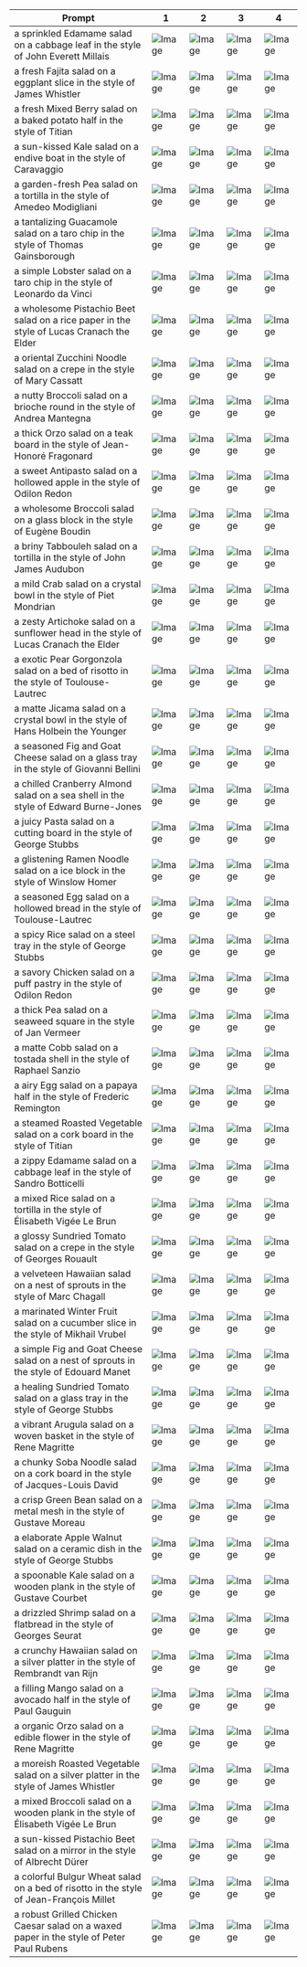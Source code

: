 | Prompt | 1 | 2 | 3 | 4 |
|-|-|-|-|-|
| a sprinkled Edamame salad on a cabbage leaf in the style of John Everett Millais | ![Image](https://salad-benchmark-public-assets.s3.us-east-2.amazonaws.com/sdxl/e0c4c81c-0671-4ac8-a65e-6bca439a4efa-0.jpg) | ![Image](https://salad-benchmark-public-assets.s3.us-east-2.amazonaws.com/sdxl/e0c4c81c-0671-4ac8-a65e-6bca439a4efa-1.jpg) | ![Image](https://salad-benchmark-public-assets.s3.us-east-2.amazonaws.com/sdxl/e0c4c81c-0671-4ac8-a65e-6bca439a4efa-2.jpg) | ![Image](https://salad-benchmark-public-assets.s3.us-east-2.amazonaws.com/sdxl/e0c4c81c-0671-4ac8-a65e-6bca439a4efa-3.jpg) |
| a fresh Fajita salad on a eggplant slice in the style of James Whistler | ![Image](https://salad-benchmark-public-assets.s3.us-east-2.amazonaws.com/sdxl/2f1d67ae-b967-4a90-81db-9bbd8247c9cc-0.jpg) | ![Image](https://salad-benchmark-public-assets.s3.us-east-2.amazonaws.com/sdxl/2f1d67ae-b967-4a90-81db-9bbd8247c9cc-1.jpg) | ![Image](https://salad-benchmark-public-assets.s3.us-east-2.amazonaws.com/sdxl/2f1d67ae-b967-4a90-81db-9bbd8247c9cc-2.jpg) | ![Image](https://salad-benchmark-public-assets.s3.us-east-2.amazonaws.com/sdxl/2f1d67ae-b967-4a90-81db-9bbd8247c9cc-3.jpg) |
| a fresh Mixed Berry salad on a baked potato half in the style of Titian | ![Image](https://salad-benchmark-public-assets.s3.us-east-2.amazonaws.com/sdxl/c3361795-3bf2-43da-83d8-897ca9ad388f-0.jpg) | ![Image](https://salad-benchmark-public-assets.s3.us-east-2.amazonaws.com/sdxl/c3361795-3bf2-43da-83d8-897ca9ad388f-1.jpg) | ![Image](https://salad-benchmark-public-assets.s3.us-east-2.amazonaws.com/sdxl/c3361795-3bf2-43da-83d8-897ca9ad388f-2.jpg) | ![Image](https://salad-benchmark-public-assets.s3.us-east-2.amazonaws.com/sdxl/c3361795-3bf2-43da-83d8-897ca9ad388f-3.jpg) |
| a sun-kissed Kale salad on a endive boat in the style of Caravaggio | ![Image](https://salad-benchmark-public-assets.s3.us-east-2.amazonaws.com/sdxl/1e63f65f-ec9e-45fa-a14e-c09890b3a309-0.jpg) | ![Image](https://salad-benchmark-public-assets.s3.us-east-2.amazonaws.com/sdxl/1e63f65f-ec9e-45fa-a14e-c09890b3a309-1.jpg) | ![Image](https://salad-benchmark-public-assets.s3.us-east-2.amazonaws.com/sdxl/1e63f65f-ec9e-45fa-a14e-c09890b3a309-2.jpg) | ![Image](https://salad-benchmark-public-assets.s3.us-east-2.amazonaws.com/sdxl/1e63f65f-ec9e-45fa-a14e-c09890b3a309-3.jpg) |
| a garden-fresh Pea salad on a tortilla in the style of Amedeo Modigliani | ![Image](https://salad-benchmark-public-assets.s3.us-east-2.amazonaws.com/sdxl/4740cda8-fecb-4eef-97d6-84e5054b5ba2-0.jpg) | ![Image](https://salad-benchmark-public-assets.s3.us-east-2.amazonaws.com/sdxl/4740cda8-fecb-4eef-97d6-84e5054b5ba2-1.jpg) | ![Image](https://salad-benchmark-public-assets.s3.us-east-2.amazonaws.com/sdxl/4740cda8-fecb-4eef-97d6-84e5054b5ba2-2.jpg) | ![Image](https://salad-benchmark-public-assets.s3.us-east-2.amazonaws.com/sdxl/4740cda8-fecb-4eef-97d6-84e5054b5ba2-3.jpg) |
| a tantalizing Guacamole salad on a taro chip in the style of Thomas Gainsborough | ![Image](https://salad-benchmark-public-assets.s3.us-east-2.amazonaws.com/sdxl/65d2dccf-4757-4751-b284-8a65b4ae89b0-0.jpg) | ![Image](https://salad-benchmark-public-assets.s3.us-east-2.amazonaws.com/sdxl/65d2dccf-4757-4751-b284-8a65b4ae89b0-1.jpg) | ![Image](https://salad-benchmark-public-assets.s3.us-east-2.amazonaws.com/sdxl/65d2dccf-4757-4751-b284-8a65b4ae89b0-2.jpg) | ![Image](https://salad-benchmark-public-assets.s3.us-east-2.amazonaws.com/sdxl/65d2dccf-4757-4751-b284-8a65b4ae89b0-3.jpg) |
| a simple Lobster salad on a taro chip in the style of Leonardo da Vinci | ![Image](https://salad-benchmark-public-assets.s3.us-east-2.amazonaws.com/sdxl/df53432c-8a3d-44f9-829b-784c0df07259-0.jpg) | ![Image](https://salad-benchmark-public-assets.s3.us-east-2.amazonaws.com/sdxl/df53432c-8a3d-44f9-829b-784c0df07259-1.jpg) | ![Image](https://salad-benchmark-public-assets.s3.us-east-2.amazonaws.com/sdxl/df53432c-8a3d-44f9-829b-784c0df07259-2.jpg) | ![Image](https://salad-benchmark-public-assets.s3.us-east-2.amazonaws.com/sdxl/df53432c-8a3d-44f9-829b-784c0df07259-3.jpg) |
| a wholesome Pistachio Beet salad on a rice paper in the style of Lucas Cranach the Elder | ![Image](https://salad-benchmark-public-assets.s3.us-east-2.amazonaws.com/sdxl/88dac809-3fd3-49e3-9066-901110acbc42-0.jpg) | ![Image](https://salad-benchmark-public-assets.s3.us-east-2.amazonaws.com/sdxl/88dac809-3fd3-49e3-9066-901110acbc42-1.jpg) | ![Image](https://salad-benchmark-public-assets.s3.us-east-2.amazonaws.com/sdxl/88dac809-3fd3-49e3-9066-901110acbc42-2.jpg) | ![Image](https://salad-benchmark-public-assets.s3.us-east-2.amazonaws.com/sdxl/88dac809-3fd3-49e3-9066-901110acbc42-3.jpg) |
| a oriental Zucchini Noodle salad on a crepe in the style of Mary Cassatt | ![Image](https://salad-benchmark-public-assets.s3.us-east-2.amazonaws.com/sdxl/cb327579-423f-42b6-940b-c0cc96092f74-0.jpg) | ![Image](https://salad-benchmark-public-assets.s3.us-east-2.amazonaws.com/sdxl/cb327579-423f-42b6-940b-c0cc96092f74-1.jpg) | ![Image](https://salad-benchmark-public-assets.s3.us-east-2.amazonaws.com/sdxl/cb327579-423f-42b6-940b-c0cc96092f74-2.jpg) | ![Image](https://salad-benchmark-public-assets.s3.us-east-2.amazonaws.com/sdxl/cb327579-423f-42b6-940b-c0cc96092f74-3.jpg) |
| a nutty Broccoli salad on a brioche round in the style of Andrea Mantegna | ![Image](https://salad-benchmark-public-assets.s3.us-east-2.amazonaws.com/sdxl/5160d291-0d10-4597-8eba-9f09f9aa69ad-0.jpg) | ![Image](https://salad-benchmark-public-assets.s3.us-east-2.amazonaws.com/sdxl/5160d291-0d10-4597-8eba-9f09f9aa69ad-1.jpg) | ![Image](https://salad-benchmark-public-assets.s3.us-east-2.amazonaws.com/sdxl/5160d291-0d10-4597-8eba-9f09f9aa69ad-2.jpg) | ![Image](https://salad-benchmark-public-assets.s3.us-east-2.amazonaws.com/sdxl/5160d291-0d10-4597-8eba-9f09f9aa69ad-3.jpg) |
| a thick Orzo salad on a teak board in the style of Jean-Honoré Fragonard | ![Image](https://salad-benchmark-public-assets.s3.us-east-2.amazonaws.com/sdxl/f32bc0bf-2f72-4ece-aecd-66e4f0adbe7e-0.jpg) | ![Image](https://salad-benchmark-public-assets.s3.us-east-2.amazonaws.com/sdxl/f32bc0bf-2f72-4ece-aecd-66e4f0adbe7e-1.jpg) | ![Image](https://salad-benchmark-public-assets.s3.us-east-2.amazonaws.com/sdxl/f32bc0bf-2f72-4ece-aecd-66e4f0adbe7e-2.jpg) | ![Image](https://salad-benchmark-public-assets.s3.us-east-2.amazonaws.com/sdxl/f32bc0bf-2f72-4ece-aecd-66e4f0adbe7e-3.jpg) |
| a sweet Antipasto salad on a hollowed apple in the style of Odilon Redon | ![Image](https://salad-benchmark-public-assets.s3.us-east-2.amazonaws.com/sdxl/93d7f6a5-e4b0-4cf1-9927-29b8df907349-0.jpg) | ![Image](https://salad-benchmark-public-assets.s3.us-east-2.amazonaws.com/sdxl/93d7f6a5-e4b0-4cf1-9927-29b8df907349-1.jpg) | ![Image](https://salad-benchmark-public-assets.s3.us-east-2.amazonaws.com/sdxl/93d7f6a5-e4b0-4cf1-9927-29b8df907349-2.jpg) | ![Image](https://salad-benchmark-public-assets.s3.us-east-2.amazonaws.com/sdxl/93d7f6a5-e4b0-4cf1-9927-29b8df907349-3.jpg) |
| a wholesome Broccoli salad on a glass block in the style of Eugène Boudin | ![Image](https://salad-benchmark-public-assets.s3.us-east-2.amazonaws.com/sdxl/84c1d69a-8f21-4760-b76c-80c623756fac-0.jpg) | ![Image](https://salad-benchmark-public-assets.s3.us-east-2.amazonaws.com/sdxl/84c1d69a-8f21-4760-b76c-80c623756fac-1.jpg) | ![Image](https://salad-benchmark-public-assets.s3.us-east-2.amazonaws.com/sdxl/84c1d69a-8f21-4760-b76c-80c623756fac-2.jpg) | ![Image](https://salad-benchmark-public-assets.s3.us-east-2.amazonaws.com/sdxl/84c1d69a-8f21-4760-b76c-80c623756fac-3.jpg) |
| a briny Tabbouleh salad on a tortilla in the style of John James Audubon | ![Image](https://salad-benchmark-public-assets.s3.us-east-2.amazonaws.com/sdxl/f121365b-a555-47b2-a448-29f5bb891c0e-0.jpg) | ![Image](https://salad-benchmark-public-assets.s3.us-east-2.amazonaws.com/sdxl/f121365b-a555-47b2-a448-29f5bb891c0e-1.jpg) | ![Image](https://salad-benchmark-public-assets.s3.us-east-2.amazonaws.com/sdxl/f121365b-a555-47b2-a448-29f5bb891c0e-2.jpg) | ![Image](https://salad-benchmark-public-assets.s3.us-east-2.amazonaws.com/sdxl/f121365b-a555-47b2-a448-29f5bb891c0e-3.jpg) |
| a mild Crab salad on a crystal bowl in the style of Piet Mondrian | ![Image](https://salad-benchmark-public-assets.s3.us-east-2.amazonaws.com/sdxl/ade23aff-67f2-4e22-adbf-5d19c2bb06c5-0.jpg) | ![Image](https://salad-benchmark-public-assets.s3.us-east-2.amazonaws.com/sdxl/ade23aff-67f2-4e22-adbf-5d19c2bb06c5-1.jpg) | ![Image](https://salad-benchmark-public-assets.s3.us-east-2.amazonaws.com/sdxl/ade23aff-67f2-4e22-adbf-5d19c2bb06c5-2.jpg) | ![Image](https://salad-benchmark-public-assets.s3.us-east-2.amazonaws.com/sdxl/ade23aff-67f2-4e22-adbf-5d19c2bb06c5-3.jpg) |
| a zesty Artichoke salad on a sunflower head in the style of Lucas Cranach the Elder | ![Image](https://salad-benchmark-public-assets.s3.us-east-2.amazonaws.com/sdxl/b45e4867-fa66-4aa2-9982-4582968bcbe5-0.jpg) | ![Image](https://salad-benchmark-public-assets.s3.us-east-2.amazonaws.com/sdxl/b45e4867-fa66-4aa2-9982-4582968bcbe5-1.jpg) | ![Image](https://salad-benchmark-public-assets.s3.us-east-2.amazonaws.com/sdxl/b45e4867-fa66-4aa2-9982-4582968bcbe5-2.jpg) | ![Image](https://salad-benchmark-public-assets.s3.us-east-2.amazonaws.com/sdxl/b45e4867-fa66-4aa2-9982-4582968bcbe5-3.jpg) |
| a exotic Pear Gorgonzola salad on a bed of risotto in the style of Toulouse-Lautrec | ![Image](https://salad-benchmark-public-assets.s3.us-east-2.amazonaws.com/sdxl/6f77a815-2eba-4956-beff-54ae330627f1-0.jpg) | ![Image](https://salad-benchmark-public-assets.s3.us-east-2.amazonaws.com/sdxl/6f77a815-2eba-4956-beff-54ae330627f1-1.jpg) | ![Image](https://salad-benchmark-public-assets.s3.us-east-2.amazonaws.com/sdxl/6f77a815-2eba-4956-beff-54ae330627f1-2.jpg) | ![Image](https://salad-benchmark-public-assets.s3.us-east-2.amazonaws.com/sdxl/6f77a815-2eba-4956-beff-54ae330627f1-3.jpg) |
| a matte Jicama salad on a crystal bowl in the style of Hans Holbein the Younger | ![Image](https://salad-benchmark-public-assets.s3.us-east-2.amazonaws.com/sdxl/b523a4d6-f43b-4afb-acd9-c39556a8373d-0.jpg) | ![Image](https://salad-benchmark-public-assets.s3.us-east-2.amazonaws.com/sdxl/b523a4d6-f43b-4afb-acd9-c39556a8373d-1.jpg) | ![Image](https://salad-benchmark-public-assets.s3.us-east-2.amazonaws.com/sdxl/b523a4d6-f43b-4afb-acd9-c39556a8373d-2.jpg) | ![Image](https://salad-benchmark-public-assets.s3.us-east-2.amazonaws.com/sdxl/b523a4d6-f43b-4afb-acd9-c39556a8373d-3.jpg) |
| a seasoned Fig and Goat Cheese salad on a glass tray in the style of Giovanni Bellini | ![Image](https://salad-benchmark-public-assets.s3.us-east-2.amazonaws.com/sdxl/38c60a7a-b7cb-4564-8e6f-ac27ab66b6f0-0.jpg) | ![Image](https://salad-benchmark-public-assets.s3.us-east-2.amazonaws.com/sdxl/38c60a7a-b7cb-4564-8e6f-ac27ab66b6f0-1.jpg) | ![Image](https://salad-benchmark-public-assets.s3.us-east-2.amazonaws.com/sdxl/38c60a7a-b7cb-4564-8e6f-ac27ab66b6f0-2.jpg) | ![Image](https://salad-benchmark-public-assets.s3.us-east-2.amazonaws.com/sdxl/38c60a7a-b7cb-4564-8e6f-ac27ab66b6f0-3.jpg) |
| a chilled Cranberry Almond salad on a sea shell in the style of Edward Burne-Jones | ![Image](https://salad-benchmark-public-assets.s3.us-east-2.amazonaws.com/sdxl/5b467a6b-b70f-431b-b0b4-0b6a99a7a2e3-0.jpg) | ![Image](https://salad-benchmark-public-assets.s3.us-east-2.amazonaws.com/sdxl/5b467a6b-b70f-431b-b0b4-0b6a99a7a2e3-1.jpg) | ![Image](https://salad-benchmark-public-assets.s3.us-east-2.amazonaws.com/sdxl/5b467a6b-b70f-431b-b0b4-0b6a99a7a2e3-2.jpg) | ![Image](https://salad-benchmark-public-assets.s3.us-east-2.amazonaws.com/sdxl/5b467a6b-b70f-431b-b0b4-0b6a99a7a2e3-3.jpg) |
| a juicy Pasta salad on a cutting board in the style of George Stubbs | ![Image](https://salad-benchmark-public-assets.s3.us-east-2.amazonaws.com/sdxl/ef15a740-0724-4772-b536-10cab3ed405d-0.jpg) | ![Image](https://salad-benchmark-public-assets.s3.us-east-2.amazonaws.com/sdxl/ef15a740-0724-4772-b536-10cab3ed405d-1.jpg) | ![Image](https://salad-benchmark-public-assets.s3.us-east-2.amazonaws.com/sdxl/ef15a740-0724-4772-b536-10cab3ed405d-2.jpg) | ![Image](https://salad-benchmark-public-assets.s3.us-east-2.amazonaws.com/sdxl/ef15a740-0724-4772-b536-10cab3ed405d-3.jpg) |
| a glistening Ramen Noodle salad on a ice block in the style of Winslow Homer | ![Image](https://salad-benchmark-public-assets.s3.us-east-2.amazonaws.com/sdxl/6a91b7b3-31d5-44c2-b2a4-bace3a3802a0-0.jpg) | ![Image](https://salad-benchmark-public-assets.s3.us-east-2.amazonaws.com/sdxl/6a91b7b3-31d5-44c2-b2a4-bace3a3802a0-1.jpg) | ![Image](https://salad-benchmark-public-assets.s3.us-east-2.amazonaws.com/sdxl/6a91b7b3-31d5-44c2-b2a4-bace3a3802a0-2.jpg) | ![Image](https://salad-benchmark-public-assets.s3.us-east-2.amazonaws.com/sdxl/6a91b7b3-31d5-44c2-b2a4-bace3a3802a0-3.jpg) |
| a seasoned Egg salad on a hollowed bread in the style of Toulouse-Lautrec | ![Image](https://salad-benchmark-public-assets.s3.us-east-2.amazonaws.com/sdxl/43be3a47-ee04-4760-87e3-ca571c3f7352-0.jpg) | ![Image](https://salad-benchmark-public-assets.s3.us-east-2.amazonaws.com/sdxl/43be3a47-ee04-4760-87e3-ca571c3f7352-1.jpg) | ![Image](https://salad-benchmark-public-assets.s3.us-east-2.amazonaws.com/sdxl/43be3a47-ee04-4760-87e3-ca571c3f7352-2.jpg) | ![Image](https://salad-benchmark-public-assets.s3.us-east-2.amazonaws.com/sdxl/43be3a47-ee04-4760-87e3-ca571c3f7352-3.jpg) |
| a spicy Rice salad on a steel tray in the style of George Stubbs | ![Image](https://salad-benchmark-public-assets.s3.us-east-2.amazonaws.com/sdxl/22c7c248-0db4-4a18-a1cf-2dbcfcb09543-0.jpg) | ![Image](https://salad-benchmark-public-assets.s3.us-east-2.amazonaws.com/sdxl/22c7c248-0db4-4a18-a1cf-2dbcfcb09543-1.jpg) | ![Image](https://salad-benchmark-public-assets.s3.us-east-2.amazonaws.com/sdxl/22c7c248-0db4-4a18-a1cf-2dbcfcb09543-2.jpg) | ![Image](https://salad-benchmark-public-assets.s3.us-east-2.amazonaws.com/sdxl/22c7c248-0db4-4a18-a1cf-2dbcfcb09543-3.jpg) |
| a savory Chicken salad on a puff pastry in the style of Odilon Redon | ![Image](https://salad-benchmark-public-assets.s3.us-east-2.amazonaws.com/sdxl/04bb07ce-63c5-44e8-ab14-9c49851d16a0-0.jpg) | ![Image](https://salad-benchmark-public-assets.s3.us-east-2.amazonaws.com/sdxl/04bb07ce-63c5-44e8-ab14-9c49851d16a0-1.jpg) | ![Image](https://salad-benchmark-public-assets.s3.us-east-2.amazonaws.com/sdxl/04bb07ce-63c5-44e8-ab14-9c49851d16a0-2.jpg) | ![Image](https://salad-benchmark-public-assets.s3.us-east-2.amazonaws.com/sdxl/04bb07ce-63c5-44e8-ab14-9c49851d16a0-3.jpg) |
| a thick Pea salad on a seaweed square in the style of Jan Vermeer | ![Image](https://salad-benchmark-public-assets.s3.us-east-2.amazonaws.com/sdxl/57592459-4571-423a-a3c3-a102d5da8441-0.jpg) | ![Image](https://salad-benchmark-public-assets.s3.us-east-2.amazonaws.com/sdxl/57592459-4571-423a-a3c3-a102d5da8441-1.jpg) | ![Image](https://salad-benchmark-public-assets.s3.us-east-2.amazonaws.com/sdxl/57592459-4571-423a-a3c3-a102d5da8441-2.jpg) | ![Image](https://salad-benchmark-public-assets.s3.us-east-2.amazonaws.com/sdxl/57592459-4571-423a-a3c3-a102d5da8441-3.jpg) |
| a matte Cobb salad on a tostada shell in the style of Raphael Sanzio | ![Image](https://salad-benchmark-public-assets.s3.us-east-2.amazonaws.com/sdxl/56fe0e77-e67b-4556-ac1c-3a16f949027d-0.jpg) | ![Image](https://salad-benchmark-public-assets.s3.us-east-2.amazonaws.com/sdxl/56fe0e77-e67b-4556-ac1c-3a16f949027d-1.jpg) | ![Image](https://salad-benchmark-public-assets.s3.us-east-2.amazonaws.com/sdxl/56fe0e77-e67b-4556-ac1c-3a16f949027d-2.jpg) | ![Image](https://salad-benchmark-public-assets.s3.us-east-2.amazonaws.com/sdxl/56fe0e77-e67b-4556-ac1c-3a16f949027d-3.jpg) |
| a airy Egg salad on a papaya half in the style of Frederic Remington | ![Image](https://salad-benchmark-public-assets.s3.us-east-2.amazonaws.com/sdxl/3b0a69c7-a39f-43ee-bbc0-8892022794e2-0.jpg) | ![Image](https://salad-benchmark-public-assets.s3.us-east-2.amazonaws.com/sdxl/3b0a69c7-a39f-43ee-bbc0-8892022794e2-1.jpg) | ![Image](https://salad-benchmark-public-assets.s3.us-east-2.amazonaws.com/sdxl/3b0a69c7-a39f-43ee-bbc0-8892022794e2-2.jpg) | ![Image](https://salad-benchmark-public-assets.s3.us-east-2.amazonaws.com/sdxl/3b0a69c7-a39f-43ee-bbc0-8892022794e2-3.jpg) |
| a steamed Roasted Vegetable salad on a cork board in the style of Titian | ![Image](https://salad-benchmark-public-assets.s3.us-east-2.amazonaws.com/sdxl/0f9c56c9-4bd6-41bd-9294-342e2b45dd3e-0.jpg) | ![Image](https://salad-benchmark-public-assets.s3.us-east-2.amazonaws.com/sdxl/0f9c56c9-4bd6-41bd-9294-342e2b45dd3e-1.jpg) | ![Image](https://salad-benchmark-public-assets.s3.us-east-2.amazonaws.com/sdxl/0f9c56c9-4bd6-41bd-9294-342e2b45dd3e-2.jpg) | ![Image](https://salad-benchmark-public-assets.s3.us-east-2.amazonaws.com/sdxl/0f9c56c9-4bd6-41bd-9294-342e2b45dd3e-3.jpg) |
| a zippy Edamame salad on a cabbage leaf in the style of Sandro Botticelli | ![Image](https://salad-benchmark-public-assets.s3.us-east-2.amazonaws.com/sdxl/a2fae28a-6b03-44ba-840b-a0bc16ff9846-0.jpg) | ![Image](https://salad-benchmark-public-assets.s3.us-east-2.amazonaws.com/sdxl/a2fae28a-6b03-44ba-840b-a0bc16ff9846-1.jpg) | ![Image](https://salad-benchmark-public-assets.s3.us-east-2.amazonaws.com/sdxl/a2fae28a-6b03-44ba-840b-a0bc16ff9846-2.jpg) | ![Image](https://salad-benchmark-public-assets.s3.us-east-2.amazonaws.com/sdxl/a2fae28a-6b03-44ba-840b-a0bc16ff9846-3.jpg) |
| a mixed Rice salad on a tortilla in the style of Élisabeth Vigée Le Brun | ![Image](https://salad-benchmark-public-assets.s3.us-east-2.amazonaws.com/sdxl/3d92851e-e014-4cfa-a362-2f4d74d7403b-0.jpg) | ![Image](https://salad-benchmark-public-assets.s3.us-east-2.amazonaws.com/sdxl/3d92851e-e014-4cfa-a362-2f4d74d7403b-1.jpg) | ![Image](https://salad-benchmark-public-assets.s3.us-east-2.amazonaws.com/sdxl/3d92851e-e014-4cfa-a362-2f4d74d7403b-2.jpg) | ![Image](https://salad-benchmark-public-assets.s3.us-east-2.amazonaws.com/sdxl/3d92851e-e014-4cfa-a362-2f4d74d7403b-3.jpg) |
| a glossy Sundried Tomato salad on a crepe in the style of Georges Rouault | ![Image](https://salad-benchmark-public-assets.s3.us-east-2.amazonaws.com/sdxl/0b0bb770-8315-4178-9683-aa46e8ecf89e-0.jpg) | ![Image](https://salad-benchmark-public-assets.s3.us-east-2.amazonaws.com/sdxl/0b0bb770-8315-4178-9683-aa46e8ecf89e-1.jpg) | ![Image](https://salad-benchmark-public-assets.s3.us-east-2.amazonaws.com/sdxl/0b0bb770-8315-4178-9683-aa46e8ecf89e-2.jpg) | ![Image](https://salad-benchmark-public-assets.s3.us-east-2.amazonaws.com/sdxl/0b0bb770-8315-4178-9683-aa46e8ecf89e-3.jpg) |
| a velveteen Hawaiian salad on a nest of sprouts in the style of Marc Chagall | ![Image](https://salad-benchmark-public-assets.s3.us-east-2.amazonaws.com/sdxl/16cd8be9-75ad-4525-8ee9-a84371614795-0.jpg) | ![Image](https://salad-benchmark-public-assets.s3.us-east-2.amazonaws.com/sdxl/16cd8be9-75ad-4525-8ee9-a84371614795-1.jpg) | ![Image](https://salad-benchmark-public-assets.s3.us-east-2.amazonaws.com/sdxl/16cd8be9-75ad-4525-8ee9-a84371614795-2.jpg) | ![Image](https://salad-benchmark-public-assets.s3.us-east-2.amazonaws.com/sdxl/16cd8be9-75ad-4525-8ee9-a84371614795-3.jpg) |
| a marinated Winter Fruit salad on a cucumber slice in the style of Mikhail Vrubel | ![Image](https://salad-benchmark-public-assets.s3.us-east-2.amazonaws.com/sdxl/9c0177c5-25c3-47b0-a5da-cb935556b0af-0.jpg) | ![Image](https://salad-benchmark-public-assets.s3.us-east-2.amazonaws.com/sdxl/9c0177c5-25c3-47b0-a5da-cb935556b0af-1.jpg) | ![Image](https://salad-benchmark-public-assets.s3.us-east-2.amazonaws.com/sdxl/9c0177c5-25c3-47b0-a5da-cb935556b0af-2.jpg) | ![Image](https://salad-benchmark-public-assets.s3.us-east-2.amazonaws.com/sdxl/9c0177c5-25c3-47b0-a5da-cb935556b0af-3.jpg) |
| a simple Fig and Goat Cheese salad on a nest of sprouts in the style of Edouard Manet | ![Image](https://salad-benchmark-public-assets.s3.us-east-2.amazonaws.com/sdxl/852a502c-fc2f-4d08-91d1-1e1994803fbd-0.jpg) | ![Image](https://salad-benchmark-public-assets.s3.us-east-2.amazonaws.com/sdxl/852a502c-fc2f-4d08-91d1-1e1994803fbd-1.jpg) | ![Image](https://salad-benchmark-public-assets.s3.us-east-2.amazonaws.com/sdxl/852a502c-fc2f-4d08-91d1-1e1994803fbd-2.jpg) | ![Image](https://salad-benchmark-public-assets.s3.us-east-2.amazonaws.com/sdxl/852a502c-fc2f-4d08-91d1-1e1994803fbd-3.jpg) |
| a healing Sundried Tomato salad on a glass tray in the style of George Stubbs | ![Image](https://salad-benchmark-public-assets.s3.us-east-2.amazonaws.com/sdxl/038b66b7-ec7e-4df6-b343-d7cd3fc4ccb1-0.jpg) | ![Image](https://salad-benchmark-public-assets.s3.us-east-2.amazonaws.com/sdxl/038b66b7-ec7e-4df6-b343-d7cd3fc4ccb1-1.jpg) | ![Image](https://salad-benchmark-public-assets.s3.us-east-2.amazonaws.com/sdxl/038b66b7-ec7e-4df6-b343-d7cd3fc4ccb1-2.jpg) | ![Image](https://salad-benchmark-public-assets.s3.us-east-2.amazonaws.com/sdxl/038b66b7-ec7e-4df6-b343-d7cd3fc4ccb1-3.jpg) |
| a vibrant Arugula salad on a woven basket in the style of Rene Magritte | ![Image](https://salad-benchmark-public-assets.s3.us-east-2.amazonaws.com/sdxl/7fd2ae83-4754-4250-b56f-1009484f6c8e-0.jpg) | ![Image](https://salad-benchmark-public-assets.s3.us-east-2.amazonaws.com/sdxl/7fd2ae83-4754-4250-b56f-1009484f6c8e-1.jpg) | ![Image](https://salad-benchmark-public-assets.s3.us-east-2.amazonaws.com/sdxl/7fd2ae83-4754-4250-b56f-1009484f6c8e-2.jpg) | ![Image](https://salad-benchmark-public-assets.s3.us-east-2.amazonaws.com/sdxl/7fd2ae83-4754-4250-b56f-1009484f6c8e-3.jpg) |
| a chunky Soba Noodle salad on a cork board in the style of Jacques-Louis David | ![Image](https://salad-benchmark-public-assets.s3.us-east-2.amazonaws.com/sdxl/7a09658e-f845-4d35-a232-8c8c1f58b6f6-0.jpg) | ![Image](https://salad-benchmark-public-assets.s3.us-east-2.amazonaws.com/sdxl/7a09658e-f845-4d35-a232-8c8c1f58b6f6-1.jpg) | ![Image](https://salad-benchmark-public-assets.s3.us-east-2.amazonaws.com/sdxl/7a09658e-f845-4d35-a232-8c8c1f58b6f6-2.jpg) | ![Image](https://salad-benchmark-public-assets.s3.us-east-2.amazonaws.com/sdxl/7a09658e-f845-4d35-a232-8c8c1f58b6f6-3.jpg) |
| a crisp Green Bean salad on a metal mesh in the style of Gustave Moreau | ![Image](https://salad-benchmark-public-assets.s3.us-east-2.amazonaws.com/sdxl/69df7e4b-c12a-46b7-8323-410f74c13ff0-0.jpg) | ![Image](https://salad-benchmark-public-assets.s3.us-east-2.amazonaws.com/sdxl/69df7e4b-c12a-46b7-8323-410f74c13ff0-1.jpg) | ![Image](https://salad-benchmark-public-assets.s3.us-east-2.amazonaws.com/sdxl/69df7e4b-c12a-46b7-8323-410f74c13ff0-2.jpg) | ![Image](https://salad-benchmark-public-assets.s3.us-east-2.amazonaws.com/sdxl/69df7e4b-c12a-46b7-8323-410f74c13ff0-3.jpg) |
| a elaborate Apple Walnut salad on a ceramic dish in the style of George Stubbs | ![Image](https://salad-benchmark-public-assets.s3.us-east-2.amazonaws.com/sdxl/ccca91c3-026e-4cff-8eb4-a3e9ec6143b4-0.jpg) | ![Image](https://salad-benchmark-public-assets.s3.us-east-2.amazonaws.com/sdxl/ccca91c3-026e-4cff-8eb4-a3e9ec6143b4-1.jpg) | ![Image](https://salad-benchmark-public-assets.s3.us-east-2.amazonaws.com/sdxl/ccca91c3-026e-4cff-8eb4-a3e9ec6143b4-2.jpg) | ![Image](https://salad-benchmark-public-assets.s3.us-east-2.amazonaws.com/sdxl/ccca91c3-026e-4cff-8eb4-a3e9ec6143b4-3.jpg) |
| a spoonable Kale salad on a wooden plank in the style of Gustave Courbet | ![Image](https://salad-benchmark-public-assets.s3.us-east-2.amazonaws.com/sdxl/1c289bb7-292c-4ef4-8b46-61de8db3225c-0.jpg) | ![Image](https://salad-benchmark-public-assets.s3.us-east-2.amazonaws.com/sdxl/1c289bb7-292c-4ef4-8b46-61de8db3225c-1.jpg) | ![Image](https://salad-benchmark-public-assets.s3.us-east-2.amazonaws.com/sdxl/1c289bb7-292c-4ef4-8b46-61de8db3225c-2.jpg) | ![Image](https://salad-benchmark-public-assets.s3.us-east-2.amazonaws.com/sdxl/1c289bb7-292c-4ef4-8b46-61de8db3225c-3.jpg) |
| a drizzled Shrimp salad on a flatbread in the style of Georges Seurat | ![Image](https://salad-benchmark-public-assets.s3.us-east-2.amazonaws.com/sdxl/eafdf17a-38e6-4843-871a-97960d6f0ba8-0.jpg) | ![Image](https://salad-benchmark-public-assets.s3.us-east-2.amazonaws.com/sdxl/eafdf17a-38e6-4843-871a-97960d6f0ba8-1.jpg) | ![Image](https://salad-benchmark-public-assets.s3.us-east-2.amazonaws.com/sdxl/eafdf17a-38e6-4843-871a-97960d6f0ba8-2.jpg) | ![Image](https://salad-benchmark-public-assets.s3.us-east-2.amazonaws.com/sdxl/eafdf17a-38e6-4843-871a-97960d6f0ba8-3.jpg) |
| a crunchy Hawaiian salad on a silver platter in the style of Rembrandt van Rijn | ![Image](https://salad-benchmark-public-assets.s3.us-east-2.amazonaws.com/sdxl/341e4576-599e-4e4e-a06f-af4a6377a4d1-0.jpg) | ![Image](https://salad-benchmark-public-assets.s3.us-east-2.amazonaws.com/sdxl/341e4576-599e-4e4e-a06f-af4a6377a4d1-1.jpg) | ![Image](https://salad-benchmark-public-assets.s3.us-east-2.amazonaws.com/sdxl/341e4576-599e-4e4e-a06f-af4a6377a4d1-2.jpg) | ![Image](https://salad-benchmark-public-assets.s3.us-east-2.amazonaws.com/sdxl/341e4576-599e-4e4e-a06f-af4a6377a4d1-3.jpg) |
| a filling Mango salad on a avocado half in the style of Paul Gauguin | ![Image](https://salad-benchmark-public-assets.s3.us-east-2.amazonaws.com/sdxl/6e86ec5c-064d-4364-81c9-9d8344735c37-0.jpg) | ![Image](https://salad-benchmark-public-assets.s3.us-east-2.amazonaws.com/sdxl/6e86ec5c-064d-4364-81c9-9d8344735c37-1.jpg) | ![Image](https://salad-benchmark-public-assets.s3.us-east-2.amazonaws.com/sdxl/6e86ec5c-064d-4364-81c9-9d8344735c37-2.jpg) | ![Image](https://salad-benchmark-public-assets.s3.us-east-2.amazonaws.com/sdxl/6e86ec5c-064d-4364-81c9-9d8344735c37-3.jpg) |
| a organic Orzo salad on a edible flower in the style of Rene Magritte | ![Image](https://salad-benchmark-public-assets.s3.us-east-2.amazonaws.com/sdxl/601944ce-7905-40e6-a5aa-a66f23a703f6-0.jpg) | ![Image](https://salad-benchmark-public-assets.s3.us-east-2.amazonaws.com/sdxl/601944ce-7905-40e6-a5aa-a66f23a703f6-1.jpg) | ![Image](https://salad-benchmark-public-assets.s3.us-east-2.amazonaws.com/sdxl/601944ce-7905-40e6-a5aa-a66f23a703f6-2.jpg) | ![Image](https://salad-benchmark-public-assets.s3.us-east-2.amazonaws.com/sdxl/601944ce-7905-40e6-a5aa-a66f23a703f6-3.jpg) |
| a moreish Roasted Vegetable salad on a silver platter in the style of James Whistler | ![Image](https://salad-benchmark-public-assets.s3.us-east-2.amazonaws.com/sdxl/6d0ef095-2e3b-4d86-b8b0-c5dd12111495-0.jpg) | ![Image](https://salad-benchmark-public-assets.s3.us-east-2.amazonaws.com/sdxl/6d0ef095-2e3b-4d86-b8b0-c5dd12111495-1.jpg) | ![Image](https://salad-benchmark-public-assets.s3.us-east-2.amazonaws.com/sdxl/6d0ef095-2e3b-4d86-b8b0-c5dd12111495-2.jpg) | ![Image](https://salad-benchmark-public-assets.s3.us-east-2.amazonaws.com/sdxl/6d0ef095-2e3b-4d86-b8b0-c5dd12111495-3.jpg) |
| a mixed Broccoli salad on a wooden plank in the style of Élisabeth Vigée Le Brun | ![Image](https://salad-benchmark-public-assets.s3.us-east-2.amazonaws.com/sdxl/9b0b4a56-2bde-4c16-acdb-96f651e90666-0.jpg) | ![Image](https://salad-benchmark-public-assets.s3.us-east-2.amazonaws.com/sdxl/9b0b4a56-2bde-4c16-acdb-96f651e90666-1.jpg) | ![Image](https://salad-benchmark-public-assets.s3.us-east-2.amazonaws.com/sdxl/9b0b4a56-2bde-4c16-acdb-96f651e90666-2.jpg) | ![Image](https://salad-benchmark-public-assets.s3.us-east-2.amazonaws.com/sdxl/9b0b4a56-2bde-4c16-acdb-96f651e90666-3.jpg) |
| a sun-kissed Pistachio Beet salad on a mirror in the style of Albrecht Dürer | ![Image](https://salad-benchmark-public-assets.s3.us-east-2.amazonaws.com/sdxl/11439474-03b4-4c99-bcd2-8e05cdcee4d7-0.jpg) | ![Image](https://salad-benchmark-public-assets.s3.us-east-2.amazonaws.com/sdxl/11439474-03b4-4c99-bcd2-8e05cdcee4d7-1.jpg) | ![Image](https://salad-benchmark-public-assets.s3.us-east-2.amazonaws.com/sdxl/11439474-03b4-4c99-bcd2-8e05cdcee4d7-2.jpg) | ![Image](https://salad-benchmark-public-assets.s3.us-east-2.amazonaws.com/sdxl/11439474-03b4-4c99-bcd2-8e05cdcee4d7-3.jpg) |
| a colorful Bulgur Wheat salad on a bed of risotto in the style of Jean-François Millet | ![Image](https://salad-benchmark-public-assets.s3.us-east-2.amazonaws.com/sdxl/48221df4-48c4-4a5f-bf08-4229d7eb9403-0.jpg) | ![Image](https://salad-benchmark-public-assets.s3.us-east-2.amazonaws.com/sdxl/48221df4-48c4-4a5f-bf08-4229d7eb9403-1.jpg) | ![Image](https://salad-benchmark-public-assets.s3.us-east-2.amazonaws.com/sdxl/48221df4-48c4-4a5f-bf08-4229d7eb9403-2.jpg) | ![Image](https://salad-benchmark-public-assets.s3.us-east-2.amazonaws.com/sdxl/48221df4-48c4-4a5f-bf08-4229d7eb9403-3.jpg) |
| a robust Grilled Chicken Caesar salad on a waxed paper in the style of Peter Paul Rubens | ![Image](https://salad-benchmark-public-assets.s3.us-east-2.amazonaws.com/sdxl/3af01059-cd0d-4adb-a98b-08262f0f481f-0.jpg) | ![Image](https://salad-benchmark-public-assets.s3.us-east-2.amazonaws.com/sdxl/3af01059-cd0d-4adb-a98b-08262f0f481f-1.jpg) | ![Image](https://salad-benchmark-public-assets.s3.us-east-2.amazonaws.com/sdxl/3af01059-cd0d-4adb-a98b-08262f0f481f-2.jpg) | ![Image](https://salad-benchmark-public-assets.s3.us-east-2.amazonaws.com/sdxl/3af01059-cd0d-4adb-a98b-08262f0f481f-3.jpg) |
